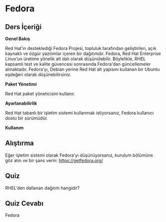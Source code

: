 # Fedora

## Ders İçeriği

<b>Genel Bakış</b>

Red Hat’in desteklediği Fedora Projesi, topluluk tarafından geliştirilen, açık kaynaklı ve özgür yazılımlar içeren bir dağıtımdır.  Fedora, Red Hat Enterprise Linux’un üretime yönelik alt dalı olarak düşünülebilir.  Böylelikle, RHEL kapsamlı test ve kalite güvencesi sonrasında Fedora'dan güncellemeler almaktadır. Fedora’yı, Debian yerine Red Hat alt yapısını kullanan bir Ubuntu eşdeğeri olarak düşünebilirsiniz. 

<b>Paket Yönetimi</b>

Red Hat paket yöneticisini kullanır.

<b>Ayarlanabilirlik</b>

Red Hat tabanlı bir işletim sistemi kullanmak istiyorsanız, Fedora kullanıcı dostu bir sürümüdür.

<b>Kullanım</b>


## Alıştırma

Eğer işletim sistemi olarak Fedora'yı düşünüyorsanız, kurulum bölümüne göz atın ve bir şans verin: <a href='https://www.getfedora.org/'>https://getfedora.org/</a>

## Quiz

RHEL'den dallanan dağıtım hangidir?

## Quiz Cevabı

Fedora
